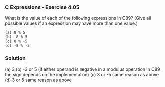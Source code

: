 ### C Expressions - Exercise 4.05

What is the value of each of the following expressions in C89? (Give all possible values if an expression may have more than one value.)

```
(a) 8 % 5
(b) -8 % 5
(c) 8 % -5
(d) -8 % -5

```

### Solution

(a) 3
(b) -3 or 5 (if either operand is negative in a modulus operation in C89 the sign depends on the implementation)
(c) 3 or -5 same reason as above
(d) 3 or 5 same reason as above